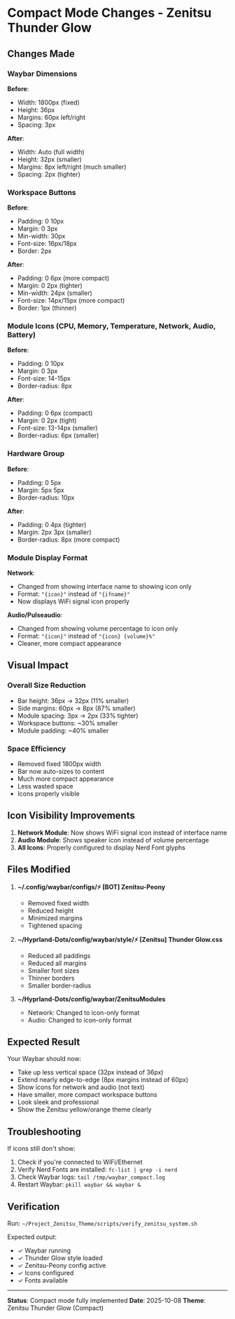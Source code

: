 # Compact Mode Changes - Zenitsu Thunder Glow

## Changes Made

### Waybar Dimensions
**Before**:
- Width: 1800px (fixed)
- Height: 36px
- Margins: 60px left/right
- Spacing: 3px

**After**:
- Width: Auto (full width)
- Height: 32px (smaller)
- Margins: 8px left/right (much smaller)
- Spacing: 2px (tighter)

### Workspace Buttons
**Before**:
- Padding: 0 10px
- Margin: 0 3px
- Min-width: 30px
- Font-size: 16px/18px
- Border: 2px

**After**:
- Padding: 0 6px (more compact)
- Margin: 0 2px (tighter)
- Min-width: 24px (smaller)
- Font-size: 14px/15px (more compact)
- Border: 1px (thinner)

### Module Icons (CPU, Memory, Temperature, Network, Audio, Battery)
**Before**:
- Padding: 0 10px
- Margin: 0 3px
- Font-size: 14-15px
- Border-radius: 8px

**After**:
- Padding: 0 6px (compact)
- Margin: 0 2px (tight)
- Font-size: 13-14px (smaller)
- Border-radius: 6px (smaller)

### Hardware Group
**Before**:
- Padding: 0 5px
- Margin: 5px 5px
- Border-radius: 10px

**After**:
- Padding: 0 4px (tighter)
- Margin: 2px 3px (smaller)
- Border-radius: 8px (more compact)

### Module Display Format
**Network**:
- Changed from showing interface name to showing icon only
- Format: `"{icon}"` instead of `"{ifname}"`
- Now displays WiFi signal icon properly

**Audio/Pulseaudio**:
- Changed from showing volume percentage to icon only
- Format: `"{icon}"` instead of `"{icon} {volume}%"`
- Cleaner, more compact appearance

## Visual Impact

### Overall Size Reduction
- Bar height: 36px → 32px (11% smaller)
- Side margins: 60px → 8px (87% smaller)
- Module spacing: 3px → 2px (33% tighter)
- Workspace buttons: ~30% smaller
- Module padding: ~40% smaller

### Space Efficiency
- Removed fixed 1800px width
- Bar now auto-sizes to content
- Much more compact appearance
- Less wasted space
- Icons properly visible

## Icon Visibility Improvements

1. **Network Module**: Now shows WiFi signal icon instead of interface name
2. **Audio Module**: Shows speaker icon instead of volume percentage  
3. **All Icons**: Properly configured to display Nerd Font glyphs

## Files Modified

1. **~/.config/waybar/configs/⚡ [BOT] Zenitsu-Peony**
   - Removed fixed width
   - Reduced height
   - Minimized margins
   - Tightened spacing

2. **~/Hyprland-Dots/config/waybar/style/⚡ [Zenitsu] Thunder Glow.css**
   - Reduced all paddings
   - Reduced all margins  
   - Smaller font sizes
   - Thinner borders
   - Smaller border-radius

3. **~/Hyprland-Dots/config/waybar/ZenitsuModules**
   - Network: Changed to icon-only format
   - Audio: Changed to icon-only format

## Expected Result

Your Waybar should now:
- Take up less vertical space (32px instead of 36px)
- Extend nearly edge-to-edge (8px margins instead of 60px)
- Show icons for network and audio (not text)
- Have smaller, more compact workspace buttons
- Look sleek and professional
- Show the Zenitsu yellow/orange theme clearly

## Troubleshooting

If icons still don't show:
1. Check if you're connected to WiFi/Ethernet
2. Verify Nerd Fonts are installed: `fc-list | grep -i nerd`
3. Check Waybar logs: `tail /tmp/waybar_compact.log`
4. Restart Waybar: `pkill waybar && waybar &`

## Verification

Run: `~/Project_Zenitsu_Theme/scripts/verify_zenitsu_system.sh`

Expected output:
- ✓ Waybar running
- ✓ Thunder Glow style loaded
- ✓ Zenitsu-Peony config active
- ✓ Icons configured
- ✓ Fonts available

---

**Status**: Compact mode fully implemented
**Date**: 2025-10-08
**Theme**: Zenitsu Thunder Glow (Compact)
